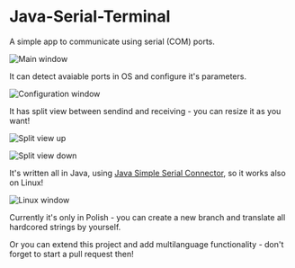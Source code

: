 # Java-Serial-Terminal
A simple app to communicate using serial (COM) ports.

![Main window](http://i.imgur.com/JPpDCft.png)

It can detect avaiable ports in OS and configure it's parameters.

![Configuration window](http://i.imgur.com/LJ4EzAs.png)

It has split view between sendind and receiving - you can resize it as you want!

![Split view up](http://i.imgur.com/Oju1eii.png)

![Split view down](http://i.imgur.com/0UOBcLv.png)

It's written all in Java, using [Java Simple Serial Connector](https://github.com/scream3r/java-simple-serial-connector), so it works also on Linux!

![Linux window](http://i.imgur.com/xDldeEP.png)

Currently it's only in Polish - you can create a new branch and translate all hardcored strings by yourself.

Or you can extend this project and add multilanguage functionality - don't forget to start a pull request then!
